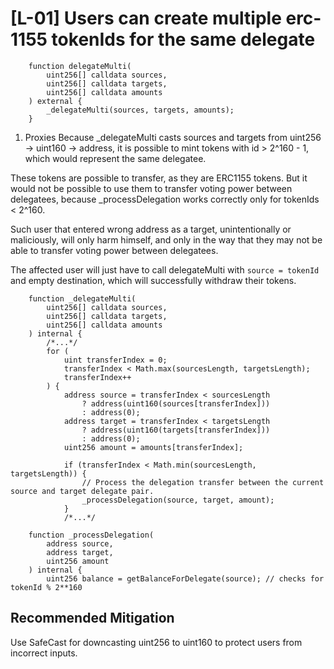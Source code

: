 # [L-01] Users can create multiple erc-1155 tokenIds for the same delegate
```
    function delegateMulti(
        uint256[] calldata sources,
        uint256[] calldata targets,
        uint256[] calldata amounts
    ) external {
        _delegateMulti(sources, targets, amounts);
    }
```
1. Proxies
Because _delegateMulti casts sources and targets from uint256 -> uint160 -> address, it is possible to mint tokens with id > 2^160 - 1, which would represent the same delegatee.

These tokens are possible to transfer, as they are ERC1155 tokens. But it would not be possible to use them to transfer voting power between delegatees, because _processDelegation works correctly only for tokenIds < 2^160.

Such user that entered wrong address as a target, unintentionally or maliciously, will only harm himself, and only in the way that they may not be able to transfer voting power between delegatees.

The affected user will just have to call delegateMulti with `source = tokenId` and empty destination, which will successfully withdraw their tokens.
```
    function _delegateMulti(
        uint256[] calldata sources,
        uint256[] calldata targets,
        uint256[] calldata amounts
    ) internal {
        /*...*/
        for (
            uint transferIndex = 0;
            transferIndex < Math.max(sourcesLength, targetsLength);
            transferIndex++
        ) {
            address source = transferIndex < sourcesLength
                ? address(uint160(sources[transferIndex]))
                : address(0);
            address target = transferIndex < targetsLength
                ? address(uint160(targets[transferIndex]))
                : address(0);
            uint256 amount = amounts[transferIndex];

            if (transferIndex < Math.min(sourcesLength, targetsLength)) {
                // Process the delegation transfer between the current source and target delegate pair.
                _processDelegation(source, target, amount);
            } 
            /*...*/

```
```
    function _processDelegation(
        address source,
        address target,
        uint256 amount
    ) internal {
        uint256 balance = getBalanceForDelegate(source); // checks for tokenId % 2**160
```

## Recommended Mitigation

Use SafeCast for downcasting uint256 to uint160 to protect users from incorrect inputs.
